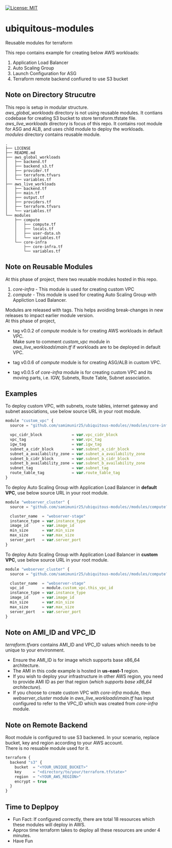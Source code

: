  [![License: MIT](https://img.shields.io/badge/License-MIT-yellow.svg)](https://opensource.org/licenses/MIT)

# ubiquitous-modules
Reusable modules for terraform

This repo contains example for creating below AWS workloads:
1. Application Load Balancer
2. Auto Scaling Group
3. Launch Configuration for ASG
4. Terraform remote backend confiured to use S3 bucket

## Note on Directory Strucutre
This repo is setup in modular structure.\
*aws_global_workloads* directory is not using reusable modules. It contians codebase for creating S3 bucket to store terraform.tfstate file.\
*aws_live_workloads* directory is focus of this repo. It contains root module for ASG and ALB, and uses child module to deploy the workloads.\
*modules* directory contains reusable module.

```
.
├── LICENSE
├── README.md
├── aws_global_workloads
│   ├── backend.tf
│   ├── backend_s3.tf
│   ├── provider.tf
│   ├── terraform.tfvars
│   └── variables.tf
├── aws_live_workloads
│   ├── backend.tf
│   ├── main.tf
│   ├── output.tf
│   ├── providers.tf
│   ├── terraform.tfvars
│   └── variables.tf
└── modules
    ├── compute
    │   ├── compute.tf
    │   ├── locals.tf
    │   ├── user-data.sh
    │   └── variables.tf
    └── core-infra
        ├── core-infra.tf
        └── variables.tf

```

## Note on Reusable Modules

At this phase of project, there two reusable modules hosted in this repo.
1. *core-infra* - This module is used for creating custom VPC
2. *compute* - This module is used for creating Auto Scaling Group with Appliction Load Balancer.

Modules are released with tags. This helps avoiding break-changes in new releases to impact earlier module version.\
At this phase of project,
- tag v0.0.2 of *compute* module is for creating AWS workloads in default VPC.\
  Make sure to comment *custom_vpc* module in *aws_live_workloads\main.tf* if workloads are to be deployed in default VPC.

- tag v0.0.6 of *compute* module is for creating ASG/ALB in custom VPC.
- tag v0.0.5 of *core-infra* module is for creating custom VPC and its moving parts, i.e. IGW, Subnets, Route Table, Subnet association.

## Examples 

To deploy custom VPC, with subnets, route tables, internet gateway and subnet associations, use below source URL in your root module.

```javascript
module "custom_vpc" {
  source = "github.com/samimunir25/ubiquitous-modules//modules/core-infra?ref=v0.0.5"

  vpc_cidr_block             = var.vpc_cidr_block
  vpc_tag                    = var.vpc_tag
  igw_tag                    = var.igw_tag
  subnet_a_cidr_block        = var.subnet_a_cidr_block
  subnet_a_availability_zone = var.subnet_a_availability_zone
  subnet_b_cidr_block        = var.subnet_b_cidr_block
  subnet_b_availability_zone = var.subnet_b_availability_zone
  subnet_tag                 = var.subnet_tag
  route_table_tag            = var.route_table_tag
}
```

To deploy Auto Scaling Group with Application Load Balancer in **default VPC**, use below source URL in your root module.
```javascript
module "webserver_cluster" {
  source = "github.com/samimunir25/ubiquitous-modules//modules/compute?ref=v0.0.2"

  cluster_name  = "webserver-stage"
  instance_type = var.instance_type
  image_id      = var.image_id
  min_size      = var.min_size
  max_size      = var.max_size
  server_port   = var.server_port
}
```
To deploy Auto Scaling Group with Application Load Balancer in **custom VPC**, use below source URL in your root module.
```javascript
module "webserver_cluster" {
  source = "github.com/samimunir25/ubiquitous-modules//modules/compute?ref=v0.0.6"

  cluster_name  = "webserver-stage"
  vpc_id        = module.custom_vpc.this_vpc_id
  instance_type = var.instance_type
  image_id      = var.image_id
  min_size      = var.min_size
  max_size      = var.max_size
  server_port   = var.server_port
}
```
## Note on AMI_ID and VPC_ID

*terraform.tfvars* contains AMI_ID and VPC_ID values which needs to be unique to your environment.
- Ensure the AMI_ID is for image which supports base x86_64 architecture.
- The AMI in this code example is hosted in **us-east-1** region. 
- If you wish to deploy your infrastructure in other AWS region, you need to provide AMI ID as per that region (*which supports base x86_64 architecture*).
- If you choose to create custom VPC with *core-infra* module, then *webserver_cluster* module in *aws_live_workloads\main.tf* has input        configured to refer to the VPC_ID which was created from *core-infra* module.

## Note on Remote Backend

Root module is configured to use S3 backened. In your scenario, replace bucket, key and region according to your AWS account.\
There is no resuable module used for it. 

```javascript
terraform {
  backend "s3" {
    bucket  = "<YOUR_UNIQUE_BUCKET>"
    key     = "<directory/to/your/terraform.tfstate>"
    region  = "<YOUR_AWS_REGION>"
    encrypt = true
  }
}
```
## Time to Deplpoy 

- Fun Fact: If configured correctly, there are total 18 resources which these modules will deploy in AWS. 
- Approx time terraform takes to deploy all these resources are under 4 minutes.
- Have Fun